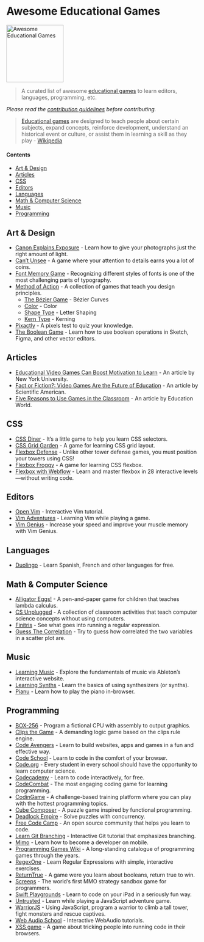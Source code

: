 Awesome Educational Games
=========================

[<img src="https://cloud.githubusercontent.com/assets/499192/18659925/ed7e6262-7f0d-11e6-8e8e-b53b87158210.png" alt="Awesome Educational Games" width="150" />](https://en.m.wikipedia.org/wiki/Educational_game)

> A curated list of awesome [educational games](https://en.m.wikipedia.org/wiki/Educational_game) to learn editors, languages, programming, etc.

*Please read the [contribution guidelines](CONTRIBUTING.md) before contributing.*

> [Educational games](https://en.m.wikipedia.org/wiki/Educational_game) are designed to teach people about certain subjects, expand concepts, reinforce development, understand an historical event or culture, or assist them in learning a skill as they play - [Wikipedia](https://en.m.wikipedia.org/wiki/Educational_game)

#### Contents

-   [Art & Design](#art--design)
-   [Articles](#articles)
-   [CSS](#css)
-   [Editors](#editors)
-   [Languages](#languages)
-   [Math & Computer Science](#math--computer-science)
-   [Music](#music)
-   [Programming](#programming)

Art & Design
------------

-   [Canon Explains Exposure](http://www.canonoutsideofauto.ca/) - Learn how to give your photographs just the right amount of light.
-   [Can’t Unsee](https://cantunsee.space/) - A game where your attention to details earns you a lot of coins.
-   [Font Memory Game](https://betterwebtype.com/font-memory-game) - Recognizing different styles of fonts is one of the most challenging parts of typography.
-   [Method of Action](https://method.ac/) - A collection of games that teach you design principles.
    -   [The Bézier Game](https://bezier.method.ac/) - Bézier Curves
    -   [Color](https://color.method.ac/) - Color
    -   [Shape Type](https://shape.method.ac/) - Letter Shaping
    -   [Kern Type](https://type.method.ac/) - Kerning
-   [Pixactly](http://pixact.ly/) - A pixels test to quiz your knowledge.
-   [The Boolean Game](https://boolean.method.ac/) - Learn how to use boolean operations in Sketch, Figma, and other vector editors.

Articles
--------

-   [Educational Video Games Can Boost Motivation to Learn](https://www.nyu.edu/about/news-publications/news/2013/november/educational-video-games-can-boost-motivation-to-learn-nyu-cuny-study-shows-.html) - An article by New York University.
-   [Fact or Fiction?: Video Games Are the Future of Education](https://www.nyu.edu/about/news-publications/news/2013/november/educational-video-games-can-boost-motivation-to-learn-nyu-cuny-study-shows-.html) - An article by Scientific American.
-   [Five Reasons to Use Games in the Classroom](https://www.educationworld.com/a_curr/reasons-to-play-games-in-the-classroom.shtml) - An article by Education World.

CSS
---

-   [CSS Diner](https://flukeout.github.io/) - It’s a little game to help you learn CSS selectors.
-   [CSS Grid Garden](http://cssgridgarden.com/) - A game for learning CSS grid layout.
-   [Flexbox Defense](http://www.flexboxdefense.com/) - Unlike other tower defense games, you must position your towers using CSS!
-   [Flexbox Froggy](http://flexboxfroggy.com/) - A game for learning CSS flexbox.
-   [Flexbox with Webflow](https://www.flexboxgame.com/) - Learn and master flexbox in 28 interactive levels—without writing code.

Editors
-------

-   [Open Vim](https://www.openvim.com/) - Interactive Vim tutorial.
-   [Vim Adventures](https://vim-adventures.com/) - Learning Vim while playing a game.
-   [Vim Genius](http://vimgenius.com/) - Increase your speed and improve your muscle memory with Vim Genius.

Languages
---------

-   [Duolingo](https://www.duolingo.com/) - Learn Spanish, French and other languages for free.

Math & Computer Science
-----------------------

-   [Alligator Eggs!](http://worrydream.com/#!/AlligatorEggs) - A pen-and-paper game for children that teaches lambda calculus.
-   [CS Unplugged](https://csunplugged.org/en/) - A collection of classroom activities that teach computer science concepts without using computers.
-   [Finitris](http://www.postcrashgames.com/finitris/) - See what goes into running a regular expression.
-   [Guess The Correlation](http://guessthecorrelation.com/) - Try to guess how correlated the two variables in a scatter plot are.

Music
-----

-   [Learning Music](https://learningmusic.ableton.com) - Explore the fundamentals of music via Ableton’s interactive website.
-   [Learning Synths](https://learningsynths.ableton.com/) - Learn the basics of using synthesizers (or synths).
-   [Pianu](https://pianu.com) - Learn how to play the piano in-browser.

Programming
-----------

-   [BOX-256](http://box-256.com/) - Program a fictional CPU with assembly to output graphics.
-   [Clips the Game](https://md5crypt.github.io/clipsgame/) - A demanding logic game based on the clips rule engine.
-   [Code Avengers](https://www.codeavengers.com/) - Learn to build websites, apps and games in a fun and effective way.
-   [Code School](https://www.pluralsight.com/codeschool) - Learn to code in the comfort of your browser.
-   [Code.org](https://code.org/) - Every student in every school should have the opportunity to learn computer science.
-   [Codecademy](https://www.codecademy.com/) - Learn to code interactively, for free.
-   [CodeCombat](https://codecombat.com/) - The most engaging coding game for learning programming.
-   [CodinGame](https://www.codingame.com/start) - A challenge-based training platform where you can play with the hottest programming topics.
-   [Cube Composer](https://david-peter.de/cube-composer/) - A puzzle game inspired by functional programming.
-   [Deadlock Empire](https://deadlockempire.github.io/) - Solve puzzles with concurrency.
-   [Free Code Camp](https://www.freecodecamp.org/) - An open source community that helps you learn to code.
-   [Learn Git Branching](https://learngitbranching.js.org/) - Interactive Git tutorial that emphasizes branching.
-   [Mimo](https://getmimo.com/) - Learn how to become a developer on mobile.
-   [Programming Games Wiki](http://programminggames.org/) - A long-standing catalogue of programming games through the years.
-   [RegexOne](https://regexone.com/lesson/introduction_abcs) - Learn Regular Expressions with simple, interactive exercises.
-   [ReturnTrue](https://alf.nu/ReturnTrue) - A game were you learn about booleans, return true to win.
-   [Screeps](https://screeps.com/) - The world’s first MMO strategy sandbox game for programmers.
-   [Swift Playgrounds](https://www.apple.com/swift/playgrounds/) - Learn to code on your iPad in a seriously fun way.
-   [Untrusted](https://alexnisnevich.github.io/untrusted/) - Learn while playing a JavaScript adventure game.
-   [WarriorJS](https://github.com/olistic/warriorjs) - Using JavaScript, program a warrior to climb a tall tower, fight monsters and rescue captives.
-   [Web Audio School](https://mmckegg.github.io/web-audio-school/) - Interactive WebAudio tutorials.
-   [XSS game](https://xss-game.appspot.com) - A game about tricking people into running code in their browsers.
